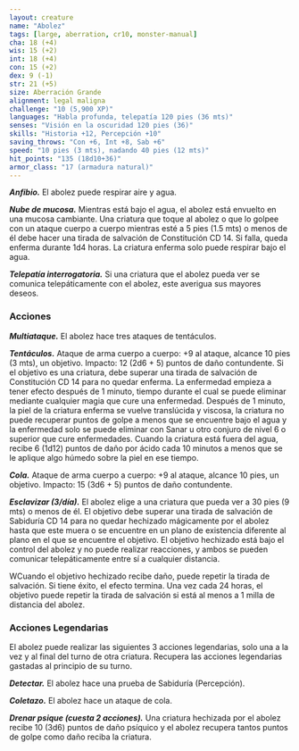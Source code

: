 ```yaml
---
layout: creature
name: "Abolez"
tags: [large, aberration, cr10, monster-manual]
cha: 18 (+4)
wis: 15 (+2)
int: 18 (+4)
con: 15 (+2)
dex: 9 (-1)
str: 21 (+5)
size: Aberración Grande
alignment: legal maligna
challenge: "10 (5,900 XP)"
languages: "Habla profunda, telepatía 120 pies (36 mts)"
senses: "Visión en la oscuridad 120 pies (36)"
skills: "Historia +12, Percepción +10"
saving_throws: "Con +6, Int +8, Sab +6"
speed: "10 pies (3 mts), nadando 40 pies (12 mts)"
hit_points: "135 (18d10+36)"
armor_class: "17 (armadura natural)"
---
```


***Anfibio.*** El abolez puede respirar aire y agua.

***Nube de mucosa.*** Mientras está bajo el agua, el abolez está envuelto en una mucosa cambiante. Una criatura que toque al abolez o que lo golpee con un ataque cuerpo a cuerpo mientras esté a 5 pies (1.5 mts) o menos de él debe hacer una tirada de salvación de Constitución CD 14. Si falla, queda enferma durante 1d4 horas. La criatura enferma solo puede respirar bajo el agua.

***Telepatía interrogatoria.*** Si una criatura que el abolez pueda ver se comunica telepáticamente con el abolez, este averigua sus mayores deseos.

### Acciones

***Multiataque.*** El abolez hace tres ataques de tentáculos.

***Tentáculos.*** Ataque de arma cuerpo a cuerpo: +9 al ataque, alcance 10 pies (3 mts), un objetivo. Impacto: 12 (2d6 + 5) puntos de daño contundente. Si el objetivo es una criatura, debe superar una tirada de salvación de Constitución CD 14 para no quedar enferma. La enfermedad empieza a tener efecto después de 1 minuto, tiempo durante el cual se puede eliminar mediante cualquier magia que cure una enfermedad. Después de 1 minuto, la piel de la criatura enferma se vuelve translúcida y viscosa, la criatura no puede recuperar puntos de golpe a menos que se encuentre bajo el agua y la enfermedad solo se puede eliminar con Sanar u otro conjuro de nivel 6 o superior que cure enfermedades. Cuando la criatura está fuera del agua, recibe 6 (1d12) puntos de daño por ácido cada 10 minutos a menos que se le aplique algo húmedo sobre la piel en ese tiempo.

***Cola.*** Ataque de arma cuerpo a cuerpo: +9 al ataque, alcance 10 pies, un objetivo. Impacto: 15 (3d6 + 5) puntos de daño contundente.

***Esclavizar (3/día).*** El abolez elige a una criatura que pueda ver a 30 pies (9 mts) o menos de él. El objetivo debe superar una tirada de salvación de Sabiduría CD 14 para no quedar hechizado mágicamente por el abolez hasta que este muera o se encuentre en un plano de existencia diferente al plano en el que se encuentre el objetivo. El objetivo hechizado está bajo el control del abolez y no puede realizar reacciones, y ambos se pueden comunicar telepáticamente entre sí a cualquier distancia.

WCuando el objetivo hechizado recibe daño, puede repetir la tirada de salvación. Si tiene éxito, el efecto termina. Una vez cada 24 horas, el objetivo puede repetir la tirada de salvación si está al menos a 1 milla de distancia del abolez.

### Acciones Legendarias

El abolez puede realizar las siguientes 3 acciones legendarias, solo una a la vez y al final del turno de otra criatura. Recupera las acciones legendarias gastadas al principio de su turno.

***Detectar.*** El abolez hace una prueba de Sabiduría (Percepción).

***Coletazo.*** El abolez hace un ataque de cola.

***Drenar psique (cuesta 2 acciones).*** Una criatura hechizada por el abolez recibe 10 (3d6) puntos de daño psíquico y el abolez recupera tantos puntos de golpe como daño reciba la criatura.
